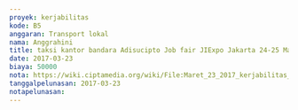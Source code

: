 ```yaml
---
proyek: kerjabilitas
kode: B5
anggaran: Transport lokal
nama: Anggrahini
title: taksi kantor bandara Adisucipto Job fair JIExpo Jakarta 24-25 Maret 2017
date: 2017-03-23
biaya: 50000
nota: https://wiki.ciptamedia.org/wiki/File:Maret_23_2017_kerjabilitas_B5_taksi_kantor_bandara_inok772.jpg
tanggalpelunasan: 2017-03-23
notapelunasan:
---
```

